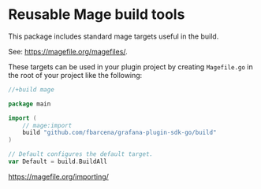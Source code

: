 # Reusable Mage build tools

This package includes standard mage targets useful in the build.

See: https://magefile.org/magefiles/.

These targets can be used in your plugin project by creating `Magefile.go` in the root of your project like the following:

```go
//+build mage

package main

import (
	// mage:import
	build "github.com/fbarcena/grafana-plugin-sdk-go/build"
)

// Default configures the default target.
var Default = build.BuildAll
```

https://magefile.org/importing/
